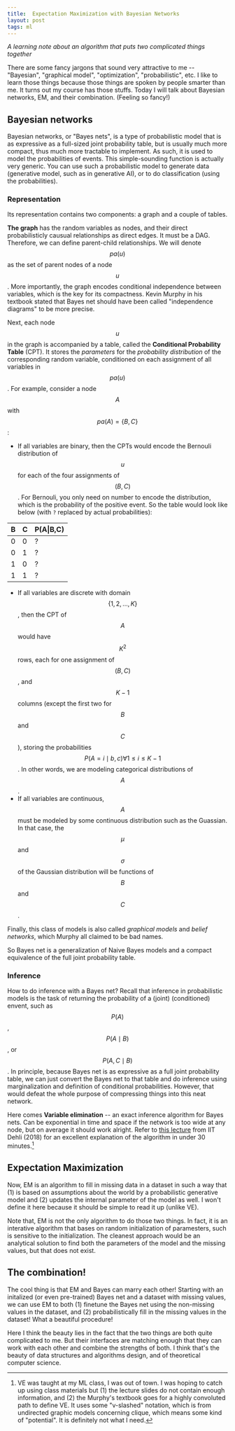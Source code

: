 ```yaml
---
title:  Expectation Maximization with Bayesian Networks
layout: post
tags: ml
---
```


*A learning note about an algorithm that puts two complicated things together*

There are some fancy jargons that sound very attractive to me -- "Bayesian", "graphical model", "optimization", "probabilistic", etc. I like to learn those things because those things are spoken by people smarter than me. It turns out my course has those stuffs. Today I will talk about Bayesian networks, EM, and their combination. (Feeling so fancy!)

## Bayesian networks

Bayesian networks, or "Bayes nets", is a type of probabilistic model that is as expressive as a full-sized joint probability table, but is usually much more compact, thus much more tractable to implement. As such, it is used to model the probabilities of events. This simple-sounding function is actually very generic. You can use such a probabilistic model to generate data (generative model, such as in generative AI), or to do classification (using the probabilities). 

### Representation

Its representation contains two components: a graph and a couple of tables. 

**The graph** has the random variables as nodes, and their direct probabilisticly causual relationships as direct edges. It must be a DAG. Therefore, we can define parent-child relationships. We will denote $$pa(u)$$ as the set of parent nodes of a node $$u$$. 
More importantly, the graph encodes conditional independence between variables, which is the key for its compactness. Kevin Murphy in his textbook stated that Bayes net should have been called "independence diagrams" to be more precise. 

Next, each node $$u$$ in the graph is accompanied by a table, called the **Conditional Probability Table** (CPT). It stores the *parameters* for the *probability distribution* of the corresponding random variable, conditioned on each assignment of all variables in $$pa(u)$$. For example, consider a node $$A$$ with $$pa(A)=\{B, C\}$$:
- If all variables are binary, then the CPTs would encode the Bernouli distribution of $$u$$ for each of the four assignments of $$(B, C)$$. For Bernouli, you only need on number to encode the distribution, which is the probability of the positive event. So the table would look like below (with `?` replaced by actual probabilities):

| B | C | P(A\|B,C) |
|---|---|-----------|
| 0 | 0 | ?         |
| 0 | 1 | ?         |
| 1 | 0 | ?         |
| 1 | 1 | ?         |

- If all variables are discrete with domain $$\{1, 2, ..., K\}$$, then the CPT of $$A$$ would have $$K^2$$ rows, each for one assignment of $$(B, C)$$, and $$K-1$$ columns (except the first two for $$B$$ and $$C$$), storing the probabilities $$P(A=i\mid b, c) \forall 1 \leq i \leq K-1$$. In other words, we are modeling categorical distributions of $$A$$.
- If all variables are continuous, $$A$$ must be modeled by some continuous distribution such as the Guassian. In that case, the $$\mu$$ and $$\sigma$$ of the Gaussian distribution will be functions of $$B$$ and $$C$$.

Finally, this class of models is also called *graphical models* and *belief networks*, which Murphy all claimed to be bad names.

So Bayes net is a generalization of Naive Bayes models and a compact equivalence of the full joint probability table.

### Inference

How to do inference with a Bayes net? Recall that inference in probabilistic models is the task of returning the probability of a (joint) (conditioned) envent, such as $$P(A)$$, $$P(A\mid B)$$, or $$P(A,C\mid B)$$. In principle, because Bayes net is as expressive as a full joint probability table, we can just convert the Bayes net to that table and do inference using marginalization and definition of conditional probabilities. However, that would defeat the whole purpose of compressing things into this neat network.

Here comes **Variable elimination** -- an exact inference algorithm for Bayes nets. Can be exponential in time and space if the network is too wide at any node, but on average it should work alright. Refer to [this lecture](https://www.youtube.com/watch?v=dkeUDOzoC30&t=324s) from IIT Dehli (2018) for an excellent explanation of the algorithm in under 30 minutes.[^1]

[^1]: VE was taught at my ML class, I was out of town. I was hoping to catch up using class materials but (1) the lecture slides do not contain enough information, and (2) the Murphy's textbook goes for a highly convoluted path to define VE. It uses some "v-slashed" notation, which is from undirected graphic models concerning clique, which means some kind of "potential". It is definitely not what I need.

## Expectation Maximization
Now, EM is an algorithm to fill in missing data in a dataset in such a way that (1) is based on assumptions about the world by a probabilistic generative model and (2) updates the internal parameter of the model as well. I won't define it here because it should be simple to read it up (unlike VE).

Note that, EM is not the only algorithm to do those two things. In fact, it is an interative algorithm that bases on random initialization of paramesters, such is sensitive to the initialization. The cleanest approach would be an analytical solution to find both the parameters of the model and the missing values, but that does not exist.

## The combination!
The cool thing is that EM and Bayes can marry each other! Starting with an initalized (or even pre-trained) Bayes net and a dataset with missing values, we can use EM to both (1) finetune the Bayes net using the non-missing values in the dataset, and (2) probabilistically fill in the missing values in the dataset! What a beautiful procedure!

Here I think the beauty lies in the fact that the two things are both quite complicated to me. But their interfaces are matching enough that they can work with each other and combine the strengths of both. I think that's the beauty of data structures and algorithms design, and of theoretical computer science. 
